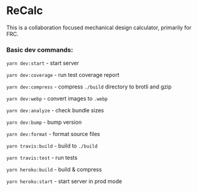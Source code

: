 # ReCalc

This is a collaboration focused mechanical design calculator, primarily for FRC.

### Basic dev commands:

`yarn dev:start` - start server

`yarn dev:coverage` - run test coverage report

`yarn dev:compress` - compress `./build` directory to brotli and gzip

`yarn dev:webp` - convert images to `.webp`

`yarn dev:analyze` - check bundle sizes

`yarn dev:bump` - bump version

`yarn dev:format` - format source files

`yarn travis:build` - build to `./build`

`yarn travis:test` - run tests

`yarn heroku:build` - build & compress

`yarn heroku:start` - start server in prod mode
